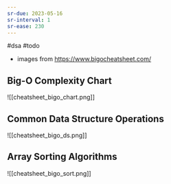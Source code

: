```yaml
---
sr-due: 2023-05-16
sr-interval: 1
sr-ease: 230
---
```


#dsa #todo


- images from https://www.bigocheatsheet.com/
## Big-O Complexity Chart
![[cheatsheet_bigo_chart.png]]


## Common Data Structure Operations

![[cheatsheet_bigo_ds.png]]

## Array Sorting Algorithms
![[cheatsheet_bigo_sort.png]]

